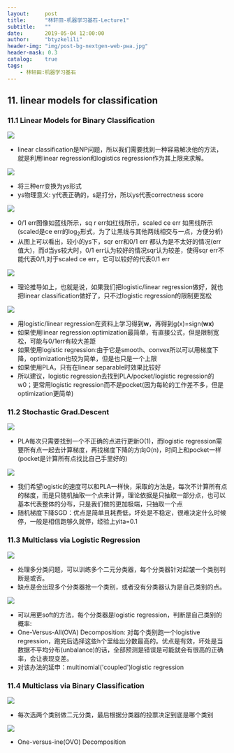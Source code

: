 ```yaml
---
layout:     post
title:      "林轩田-机器学习基石-Lecture1"
subtitle:   ""
date:       2019-05-04 12:00:00
author:     "btyzkelili"
header-img: "img/post-bg-nextgen-web-pwa.jpg"
header-mask: 0.3
catalog:    true
tags:
    - 林轩田:机器学习基石
---
```

## 11. linear models for classification

### 11.1 Linear Models for Binary Classification 

![](/img/linxuant-jishi/11-1.png)    
* linear classification是NP问题，所以我们需要找到一种容易解决他的方法，就是利用linear regression和logistics regression作为其上限来求解。

![](/img/linxuant-jishi/11-2.png)   
* 将三种err变换为ys形式
* ys物理意义: y代表正确的，s是打分，所以ys代表correctness score

![](/img/linxuant-jishi/11-3.png)   
* 0/1 err图像如蓝线所示，sq r err如红线所示，scaled ce err 如黑线所示(scaled是ce err的log<sub>2</sub>形式，为了让黑线与其他两线相交与一点，方便分析)
* 从图上可以看出，较小的ys下，sqr err和0/1 err 都认为是不太好的情况(err 值大)，而d当ys较大时，0/1 err认为较好的情况sqr认为较差，使得sqr err不能代表0/1,对于scaled ce err，它可以较好的代表0/1 err

![](/img/linxuant-jishi/11-4.png)   
* 理论推导如上，也就是说，如果我们把logistic/linear regression做好，就也把linear classification做好了，只不过logistic regression的限制更宽松

![](/img/linxuant-jishi/11-5.png)   
* 用logistic/linear regression在资料上学习得到**w**，再得到g(x)=sign(**wx**)
* 如果使用linear regression:optimization最简单，有直接公式，但是限制宽松，可能与0/1err有较大差距
* 如果使用logistic regression:由于它是smooth、convex所以可以用梯度下降，optimization也较为简单，但是也只是一个上限
* 如果使用PLA，只有在linear separable时效果比较好
* 所以建议，logistic regression去找到PLA/pocket/logistic regression的w0；更常用logistic regression而不是pocket(因为每轮的工作差不多，但是optimization更简单)

### 11.2 Stochastic Grad.Descent

![](/img/linxuant-jishi/11-6.png)   
* PLA每次只需要找到一个不正确的点进行更新O(1)，而logistic regression需要所有点一起去计算梯度，再找梯度下降的方向O(n)，时间上和pocket一样(pocket是计算所有点找比自己手里好的)

![](/img/linxuant-jishi/11-7.png)   
* 我们希望logistic的速度可以和PLA一样快，采取的方法是，每次不计算所有点的梯度，而是只随机抽取一个点来计算，理论依据是只抽取一部分点，也可以基本代表整体的分布，只是我们做的更加极端，只抽取一个点
* 随机梯度下降SGD：优点是简单且耗费低，坏处是不稳定，很难决定什么时候停，一般是相信跑够久就停，经验上yita=0.1

### 11.3 Multiclass via Logistic Regression
![](/img/linxuant-jishi/11-8.png)   
* 处理多分类问题，可以训练多个二元分类器，每个分类器针对起皱一个类别判断是或否。
* 缺点是会出现多个分类器抢一个类别，或者没有分类器认为是自己类别的点。

![](/img/linxuant-jishi/11-9.png)   
* 可以用更soft的方法，每个分类器是logistic regression，判断是自己类别的概率:
* One-Versus-All(OVA) Decomposition: 对每个类别跑一个logistive regression，跑完后选择这些h个里给出分数最高的。优点是有效，坏处是当数据不平均分布(unbalance)的话，全部预测是错误是可能就会有很高的正确率，会让表现变差。
* 对该办法的延申：multinomial('coupled')logistic regression

### 11.4 Multiclass via Binary Classification
![](/img/linxuant-jishi/11-10.png)   
* 每次选两个类别做二元分类，最后根据分类器的投票决定到底是哪个类别

![](/img/linxuant-jishi/11-11.png)   
* One-versus-ine(OVO) Decomposition
